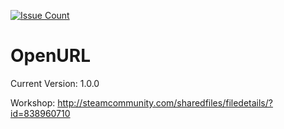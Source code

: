 [![Issue Count](https://codeclimate.com/github/viral32111/openurl/badges/issue_count.svg)](https://codeclimate.com/github/viral32111/openurl)

OpenURL
==========

Current Version: 1.0.0

Workshop: http://steamcommunity.com/sharedfiles/filedetails/?id=838960710
